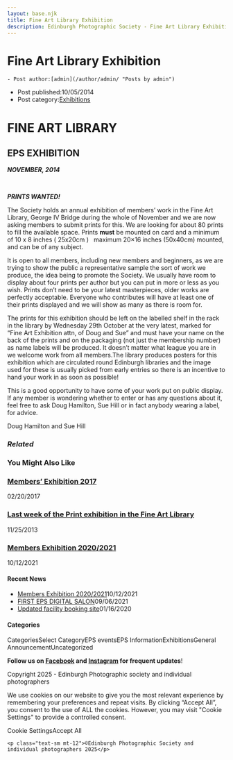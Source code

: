 ```yaml
---
layout: base.njk
title: Fine Art Library Exhibition
description: Edinburgh Photographic Society - Fine Art Library Exhibition
---
```


<div class="container mx-auto px-4 py-8">
  <div class="prose max-w-3xl mx-auto">
    <h1 class="text-3xl font-bold mb-6">Fine Art Library Exhibition</h1>

    - Post author:[admin](/author/admin/ "Posts by admin")
- Post published:10/05/2014
- Post category:[Exhibitions](/category/events/eps_exhibitions/)

# **FINE ART LIBRARY**

## **EPS EXHIBITION**

**_NOVEMBER, 2014_**

&nbsp;

**_PRINTS WANTED!_**

The Society holds an annual exhibition of members’ work in the Fine Art Library, George IV Bridge during the whole of November and we are now asking members to submit prints for this. We are looking for about 80 prints to fill the available space. Prints **must** be mounted on card and a minimum of 10 x 8 inches ( 25x20cm )&nbsp;&nbsp; maximum 20×16 inches (50x40cm) mounted, and can be of any subject.

It is open to all members, including new members and beginners, as we are trying to show the public a representative sample the sort of work we produce, the idea being to promote the Society. We usually have room to display about four prints per author but you can put in more or less as you wish. Prints don’t need to be your latest masterpieces, older works are perfectly acceptable. Everyone who contributes will have at least one of their prints displayed and we will show as many as there is room for.

The prints for this exhibition should be left on the labelled shelf in the rack in the library by Wednesday 29th October at the very latest, marked for “Fine Art Exhibition attn, of Doug and Sue” and must have your name on the back of the prints and on the packaging (not just the membership number) as name labels will be produced. It doesn’t matter what league you are in we welcome work from all members.The library produces posters for this exhibition which are circulated round Edinburgh libraries and the image used for these is usually picked from early entries so there is an incentive to hand your work in as soon as possible!

This is a good opportunity to have some of your work put on public display. If any member is wondering whether to enter or has any questions about it, feel free to ask Doug Hamilton, Sue Hill or in fact anybody wearing a label, for advice.

Doug Hamilton and Sue Hill

### _Related_

### You Might Also Like

### [Members’ Exhibition 2017](/events/members-exhibition-2017/)
02/20/2017

### [Last week of the Print exhibition in the Fine Art Library](/events/eps_exhibitions/last-week-of-the-print-exhibition-in-the-fine-arts-library/)
11/25/2013

### [Members Exhibition 2020/2021](/uncategorized/20207/)
10/12/2021

#### Recent News

- [Members Exhibition 2020/2021](/uncategorized/20207/)10/12/2021
- [FIRST EPS DIGITAL SALON](/uncategorized/19611/)09/06/2021
- [Updated facility booking site](/eps_information/updated-facility-booking-site/)01/16/2020

#### Categories
CategoriesSelect CategoryEPS eventsEPS InformationExhibitionsGeneral AnnouncementUncategorized

**Follow us on [Facebook](https://www.facebook.com/EdinburghPhotographicSociety/) and [Instagram](https://www.instagram.com/edinburghphotographicsociety) for frequent updates**!

 Copyright 2025 - Edinburgh Photographic society and individual photographers 

We use cookies on our website to give you the most relevant experience by remembering your preferences and repeat visits. By clicking “Accept All”, you consent to the use of ALL the cookies. However, you may visit "Cookie Settings" to provide a controlled consent.

Cookie SettingsAccept All

    <p class="text-sm mt-12">©Edinburgh Photographic Society and individual photographers 2025</p>
  </div>
</div>